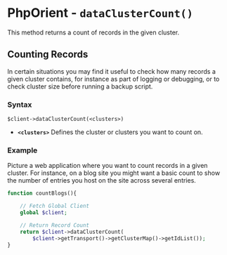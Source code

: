 
# PhpOrient - `dataClusterCount()`

This method returns a count of records in the given cluster.

## Counting Records

In certain situations you may find it useful to check how many records a given cluster contains, for instance as part of logging or debugging, or to check cluster size before running a backup script.

### Syntax

```
$client->dataClusterCount(<clusters>)
```

- **`<clusters>`** Defines the cluster or clusters you want to count on.

### Example

Picture a web application where you want to count records in a given cluster.  For instance, on a blog site you might want a basic count to show the number of entries you host on the site across several entries.

```php
function countBlogs(){

	// Fetch Global Client
	global $client;

	// Return Record Count
	return $client->dataClusterCount(
		$client->getTransport()->getClusterMap()->getIdList());
}
```




